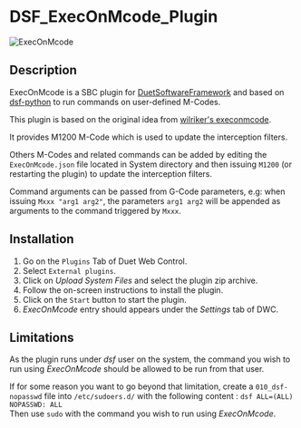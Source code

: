 # DSF_ExecOnMcode_Plugin

![ExecOnMcode](https://user-images.githubusercontent.com/974748/212554271-af1bf32e-a8fa-4a3b-988b-4c76a5a31052.png)

## Description
ExecOnMcode is a SBC plugin for [DuetSoftwareFramework](https://github.com/Duet3D/DuetSoftwareFramework) and based on [dsf-python](https://github.com/Duet3D/dsf-python) to run commands on user-defined M-Codes.

This plugin is based on the original idea from [wilriker's execonmcode](https://github.com/wilriker/execonmcode).

It provides M1200 M-Code which is used to update the interception filters.

Others M-Codes and related commands can be added by editing the `ExecOnMcode.json` file located in System directory and then issuing `M1200` (or restarting the plugin) to update the interception filters.

Command arguments can be passed from G-Code parameters, e.g: when issuing `Mxxx "arg1 arg2"`, the parameters `arg1 arg2` will be appended as arguments to the command triggered by `Mxxx`.

## Installation

1. Go on the `Plugins` Tab of Duet Web Control.
2. Select `External plugins`.
3. Click on *Upload System Files* and select the plugin zip archive.
4. Follow the on-screen instructions to install the plugin.
5. Click on the `Start` button to start the plugin.
6. *ExecOnMcode* entry should appears under the *Settings* tab of DWC.

## Limitations

As the plugin runs under *dsf* user on the system, the command you wish to run using *ExecOnMcode* should be allowed to be run from that user.

If for some reason you want to go beyond that limitation, create a `010_dsf-nopasswd` file into `/etc/sudoers.d/` with the following content : `dsf ALL=(ALL) NOPASSWD: ALL`
<br>Then use `sudo` with the command you wish to run using *ExecOnMcode*.
